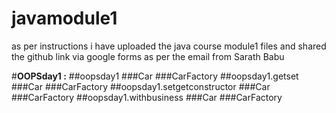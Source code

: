 # javamodule1
as per instructions i have uploaded the java course module1 files and shared the github link via google forms as per the email from Sarath Babu

#**OOPSday1 :**
      ##oopsday1
          ###Car
           ###CarFactory 
        ##oopsday1.getset
           ###Car
           ###CarFactory
       ##oopsday1.setgetconstructor
           ###Car
           ###CarFactory
       ##oopsday1.withbusiness
           ###Car
           ###CarFactory
       
 
       
